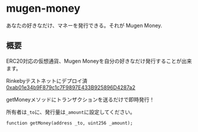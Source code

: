 # mugen-money

あなたの好きなだけ、マネーを発行できる。それが Mugen Money.

## 概要
ERC20対応の仮想通貨、Mugen Moneyを自分の好きなだけ発行することが出来ます。

Rinkebyテストネットにデプロイ済 [0xab01e34b9F879c1c7F9897E433B925896D4287a2](https://rinkeby.etherscan.io/address/0xab01e34b9f879c1c7f9897e433b925896d4287a2)

getMoneyメソッドにトランザクションを送るだけで即時発行！

所有者は`_to`に、発行量は`_amount`に設定してください。
```
function getMoney(address _to, uint256 _amount);
```
